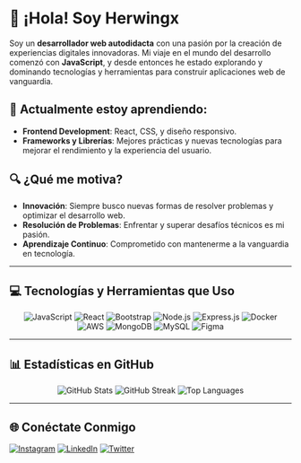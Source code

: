 # 👋 ¡Hola! Soy Herwingx

Soy un **desarrollador web autodidacta** con una pasión por la creación de experiencias digitales innovadoras. Mi viaje en el mundo del desarrollo comenzó con **JavaScript**, y desde entonces he estado explorando y dominando tecnologías y herramientas para construir aplicaciones web de vanguardia.

## 🚀 **Actualmente estoy aprendiendo:**
- **Frontend Development**: React, CSS, y diseño responsivo.
- **Frameworks y Librerías**: Mejores prácticas y nuevas tecnologías para mejorar el rendimiento y la experiencia del usuario.

## 🔍 **¿Qué me motiva?**
- **Innovación**: Siempre busco nuevas formas de resolver problemas y optimizar el desarrollo web.
- **Resolución de Problemas**: Enfrentar y superar desafíos técnicos es mi pasión.
- **Aprendizaje Continuo**: Comprometido con mantenerme a la vanguardia en tecnología.

---

## 💻 **Tecnologías y Herramientas que Uso**

<p align="center">
  <img src="https://img.shields.io/badge/JavaScript-%23323330.svg?style=for-the-badge&logo=javascript&logoColor=%23F7DF1E" alt="JavaScript">
  <img src="https://img.shields.io/badge/React-%2320232a.svg?style=for-the-badge&logo=react&logoColor=%2361DAFB" alt="React">
  <img src="https://img.shields.io/badge/Bootstrap-%23563D7C.svg?style=for-the-badge&logo=bootstrap&logoColor=white" alt="Bootstrap">
  <img src="https://img.shields.io/badge/Node.js-%2343853D.svg?style=for-the-badge&logo=node.js&logoColor=white" alt="Node.js">
  <img src="https://img.shields.io/badge/Express.js-%23404d59.svg?style=for-the-badge&logo=express&logoColor=%2361DAFB" alt="Express.js">
  <img src="https://img.shields.io/badge/Docker-%230db7ed.svg?style=for-the-badge&logo=docker&logoColor=white" alt="Docker">
  <img src="https://img.shields.io/badge/AWS-%23FF9900.svg?style=for-the-badge&logo=amazon-aws&logoColor=white" alt="AWS">
  <img src="https://img.shields.io/badge/MongoDB-%234ea94b.svg?style=for-the-badge&logo=mongodb&logoColor=white" alt="MongoDB">
  <img src="https://img.shields.io/badge/MySQL-%23000.svg?style=for-the-badge&logo=mysql&logoColor=white" alt="MySQL">
  <img src="https://img.shields.io/badge/Figma-%23F24E1E.svg?style=for-the-badge&logo=figma&logoColor=white" alt="Figma">
</p>

---

## 📊 **Estadísticas en GitHub**

<p align="center">
  <img src="https://github-readme-stats.vercel.app/api?username=herwing-dev&theme=transparent&hide_border=true&include_all_commits=true&count_private=true" alt="GitHub Stats">
  <img src="https://github-readme-streak-stats.herokuapp.com/?user=herwing-dev&theme=transparent&hide_border=true" alt="GitHub Streak">
  <img src="https://github-readme-stats.vercel.app/api/top-langs/?username=herwing-dev&theme=transparent&hide_border=true&layout=compact" alt="Top Languages">
</p>

---

## 🌐 **Conéctate Conmigo**

<p align="left">
  <a href="https://instagram.com/herwingx" target="_blank"><img src="https://img.shields.io/badge/Instagram-%23E4405F.svg?logo=Instagram&logoColor=white" alt="Instagram"></a>
  <a href="https://linkedin.com/in/herwingx" target="_blank"><img src="https://img.shields.io/badge/LinkedIn-%230077B5.svg?logo=linkedin&logoColor=white" alt="LinkedIn"></a>
  <a href="https://tiktok.com/@herwingx" target="_blank"><img 
  <a href="https://twitter.com/herwingx" target="_blank"><img src="https://img.shields.io/badge/Twitter-%231DA1F2.svg?logo=Twitter&logoColor=white" alt="Twitter"></a>
</p>
